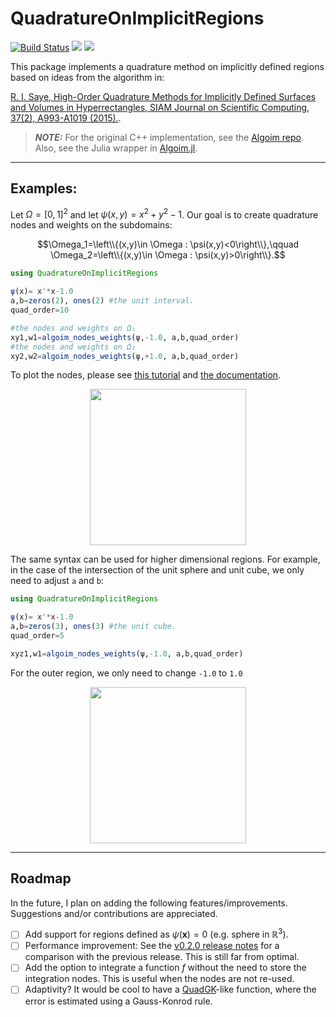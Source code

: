 # QuadratureOnImplicitRegions

[![Build Status](https://github.com/hmegh/QuadratureOnImplicitRegions.jl/actions/workflows/CI.yml/badge.svg?branch=main)](https://github.com/hmegh/QuadratureOnImplicitRegions.jl/actions/workflows/CI.yml?query=branch%3Amain)
[![](https://img.shields.io/badge/docs-stable-blue.svg)](https://hmegh.github.io/QuadratureOnImplicitRegions.jl/stable/)
[![](https://img.shields.io/badge/docs-dev-blue.svg)](https://hmegh.github.io/QuadratureOnImplicitRegions.jl/dev/)

This package implements a quadrature method on implicitly defined regions based on ideas from the algorithm in: 

[R. I. Saye, High-Order Quadrature Methods for Implicitly Defined Surfaces and Volumes in Hyperrectangles, SIAM Journal on Scientific Computing, 37(2), A993-A1019 (2015).](https://epubs.siam.org/doi/10.1137/140966290).


> **_NOTE:_**  For the original C++ implementation, see the [Algoim repo](https://github.com/algoim/algoim). Also, see the Julia wrapper in [Algoim.jl](https://github.com/ericneiva/Algoim.jl). 
> 
---

## Examples: 

Let $\Omega=[0,1]^2$ and let $\psi(x,y)=x^2+y^2-1$. Our goal is to create quadrature nodes and weights on the subdomains: 

$$\Omega_1=\left\\{(x,y)\in \Omega : \psi(x,y)<0\right\\},\qquad 
\Omega_2=\left\\{(x,y)\in \Omega : \psi(x,y)>0\right\\}.$$

```julia
using QuadratureOnImplicitRegions

ψ(x)= x'*x-1.0 
a,b=zeros(2), ones(2) #the unit interval. 
quad_order=10

#the nodes and weights on Ω₁
xy1,w1=algoim_nodes_weights(ψ,-1.0, a,b,quad_order)
#the nodes and weights on Ω₂
xy2,w2=algoim_nodes_weights(ψ,+1.0, a,b,quad_order)
```
To plot the nodes, please see [this tutorial](https://github.com/Hmegh/QuadratureOnImplicitRegions.jl/blob/main/tutorial/circle_and_sphere.jl) and [the documentation](https://hmegh.github.io/QuadratureOnImplicitRegions.jl/stable/).

<p align="center">
  <img src="https://github.com/Hmegh/QuadratureOnImplicitRegions.jl/assets/8241188/8926d082-3b1c-48cb-a888-3882b1288f7f" width="250" 
     height=auto/>
</p>

The same syntax can be used for higher dimensional regions. For example, in the case of the intersection of the unit sphere and unit cube, we only need to adjust `a` and `b`:

```julia
using QuadratureOnImplicitRegions

ψ(x)= x'*x-1.0 
a,b=zeros(3), ones(3) #the unit cube. 
quad_order=5 

xyz1,w1=algoim_nodes_weights(ψ,-1.0, a,b,quad_order)
```
For the outer region, we only need to change `-1.0` to `1.0`


<p align="center">
  <img src="https://github.com/Hmegh/QuadratureOnImplicitRegions.jl/assets/8241188/43354dab-7818-46eb-8ee2-c65b394b0369" width="250" 
     height=auto/>
</p>


---

## Roadmap 

In the future, I plan on adding the following features/improvements. Suggestions and/or contributions are appreciated. 

- [ ] Add support for regions defined as $\psi(\mathbf{x})=0$ (e.g. sphere in $\mathbb{R}^3$). 
- [ ] Performance improvement: See the [v0.2.0 release notes](https://github.com/HMegh/QuadratureOnImplicitRegions.jl/releases/tag/v0.2.0) for a comparison with the previous release. This is still far from optimal. 
- [ ] Add the option to integrate a function $f$ without the need to store the integration nodes. This is useful when the nodes are not re-used. 
- [ ] Adaptivity? It would be cool to have a [QuadGK](https://juliamath.github.io/QuadGK.jl/stable/)-like function, where the error is estimated using a Gauss-Konrod rule. 
